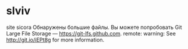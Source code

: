 # slviv
site sicora
Обнаружены большие файлы. Вы можете попробовать Git Large File Storage — https://git-lfs.github.com.
remote: warning: See http://git.io/iEPt8g for more information.
